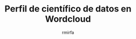 ---
layout: external
title:  Perfil de científico de datos en Wordcloud
categories: ['Text Analysis', 'NLP', 'Python']
author: rmirfa
Date: 2023-03-31
image: assets/images/projects/wordcloud.png 
description: Se identifican las palabras más relevantes del perfil de científico de datos en el website wikipedia mediante un diagrama de palabras. En este proyecto se usan técnicas de webscraping, limpieza y visualización de variables de texto
external_url: https://github.com/sarudalf3/WordCloud
---